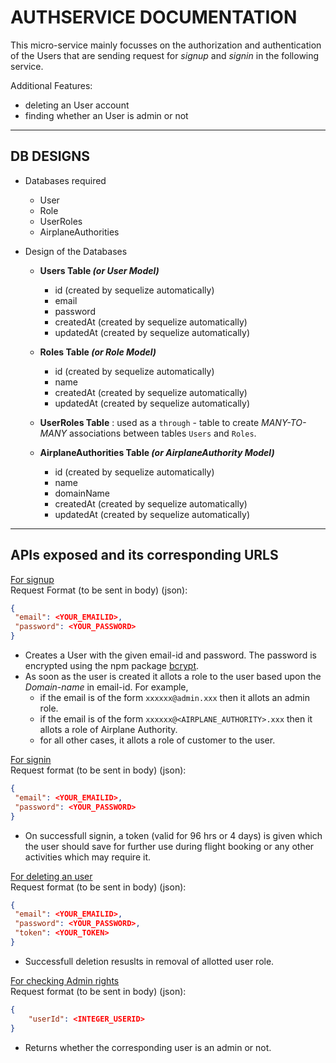 # AUTHSERVICE DOCUMENTATION

This micro-service mainly focusses on the authorization and authentication of the Users that are sending request for _signup_ and _signin_ in the following service.  

Additional Features:

- deleting an User account
- finding whether an User is admin or not

---

## DB DESIGNS

- Databases required
  - User
  - Role
  - UserRoles
  - AirplaneAuthorities

- Design of the Databases

  - **Users Table _(or User Model)_**

    - id (created by sequelize automatically)
    - email
    - password
    - createdAt (created by sequelize automatically)
    - updatedAt (created by sequelize automatically)
  
  - **Roles Table _(or Role Model)_**

    - id (created by sequelize automatically)
    - name
    - createdAt (created by sequelize automatically)
    - updatedAt (created by sequelize automatically)
  
  - **UserRoles Table** : used as a `through` - table to create _MANY-TO-MANY_ associations between tables `Users` and `Roles`.

  - **AirplaneAuthorities Table _(or AirplaneAuthority Model)_**

    - id (created by sequelize automatically)
    - name
    - domainName
    - createdAt (created by sequelize automatically)
    - updatedAt (created by sequelize automatically)


---

## APIs exposed and its corresponding URLS

[For signup](http://localhost:3002/api/v1/signup)  
Request Format (to be sent in body) (json):

```json
{
 "email": <YOUR_EMAILID>,
 "password": <YOUR_PASSWORD>
}
```

- Creates a User with the given email-id and password. The password is encrypted using the npm package [bcrypt](https://www.npmjs.com/package/bcrypt).
- As soon as the user is created it allots a role to the user based upon the _Domain-name_ in email-id. For example,
  - if the email is of the form `xxxxxx@admin.xxx` then it allots an admin role.
  - if the email is of the form `xxxxxx@<AIRPLANE_AUTHORITY>.xxx` then it allots a role of Airplane Authority.
  - for all other cases, it allots a role of customer to the user.

[For signin](http://localhost:3002/api/v1/signin)  
Request format (to be sent in body) (json):

```json
{
 "email": <YOUR_EMAILID>,
 "password": <YOUR_PASSWORD>
}
```

- On successfull signin, a token (valid for 96 hrs or 4 days) is given which the user should save for further use during flight booking or any other activities which may require it.

[For deleting an user](http://localhost:3002/api/v1/delete)  
Request format (to be sent in body) (json):

```json
{
 "email": <YOUR_EMAILID>,
 "password": <YOUR_PASSWORD>,
 "token": <YOUR_TOKEN>
}
```

- Successfull deletion resuslts in removal of allotted user role.

[For checking Admin rights](http://localhost:3002/api/v1/isAdmin)  
Request format (to be sent in body) (json):

```json
{
    "userId": <INTEGER_USERID> 
}
```

- Returns whether the corresponding user is an admin or not.
